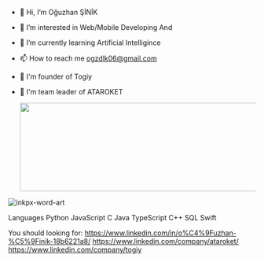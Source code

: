 - 👋 Hi, I’m Oğuzhan ŞİNİK
- 👀 I’m interested in Web/Mobile Developing And 
- 🌱 I’m currently learning Artificial Intelligince
- 📫 How to reach me ogzdlk06@gmail.com
- 💼 I'm founder of Togiy 
- 🚀 I'm team leader of ATAROKET

  <img src="https://i.giphy.com/media/ko7twHhomhk8E/giphy.webp" width="900" height="180" align="center"/>

  <img align="center">
![inkpx-word-art](https://user-images.githubusercontent.com/108802411/232166729-0afb29f9-d054-4c3d-89aa-f18263e7a1fb.png)
</img>
  
Languages
Python JavaScript C Java TypeScript C++ SQL Swift

You should looking for:
https://www.linkedin.com/in/o%C4%9Fuzhan-%C5%9Finik-18b6221a8/
https://www.linkedin.com/company/ataroket/
https://www.linkedin.com/company/togiy



